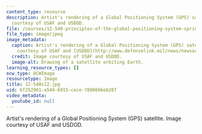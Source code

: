 ```yaml
---
content_type: resource
description: Artist's rendering of a Global Positioning System (GPS) satellite. Image
  courtesy of USAF and USDOD.
file: /courses/12-540-principles-of-the-global-positioning-system-spring-2012/6f252901a5446915cece7898666eb207_12-540s12.jpg
file_type: image/jpeg
image_metadata:
  caption: Artist's rendering of a Global Positioning System (GPS) satellite. (Image
    courtesy of USAF and [USDOD](http://www.defenselink.mil/news/newsarticle.aspx?id=42805).)
  credit: Image courtesy of USAF and USDOD.
  image-alt: Drawing of a satellite orbiting Earth.
learning_resource_types: []
ocw_type: OCWImage
resourcetype: Image
title: 12-540s12.jpg
uid: 6f252901-a544-6915-cece-7898666eb207
video_metadata:
  youtube_id: null
---
```

Artist's rendering of a Global Positioning System (GPS) satellite. Image courtesy of USAF and USDOD.

